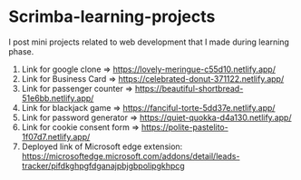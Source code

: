 # Scrimba-learning-projects
I post mini projects related to web development that I made during learning phase.

1. Link for google clone => https://lovely-meringue-c55d10.netlify.app/
2. Link for Business Card => https://celebrated-donut-371122.netlify.app/
3. Link for passenger counter => https://beautiful-shortbread-51e6bb.netlify.app/
4. Link for blackjack game => https://fanciful-torte-5dd37e.netlify.app/
5. Link for password generator => https://quiet-quokka-d4a130.netlify.app/
6. Link for cookie consent form => https://polite-pastelito-1f07d7.netlify.app/
7. Deployed link of Microsoft edge extension: https://microsoftedge.microsoft.com/addons/detail/leads-tracker/pifdkghpgfdganajpbjgbpolipgkhpcg
